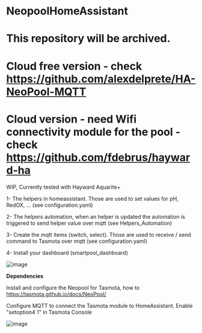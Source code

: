 # NeopoolHomeAssistant

# This repository will be archived. 
# Cloud free version - check https://github.com/alexdelprete/HA-NeoPool-MQTT
# Cloud version - need Wifi connectivity module for the pool - check https://github.com/fdebrus/hayward-ha

WIP, Currently tested with Hayward Aquarite+ 

1- The helpers in homeassistant. Those are used to set values for pH, RedOX, ... (see configuration.yaml)

2- The helpers automation, when an helper is updated the automation is triggered to send helper value over mqtt (see Helpers_Automation)

3- Create the mqtt items (switch, select). Those are used to receive / send command to Tasmota over mqtt (see configuration.yaml)

4- Install your dashboard (smartpool_dashboard)

![image](https://github.com/fdebrus/NeopoolHomeAssistant/assets/33791533/6f6e29f2-3704-495c-bfde-9b4ceeab6e8e)

**Dependencies**

Install and configure the Neopool for Tasmota, how to https://tasmota.github.io/docs/NeoPool/

Configure MQTT to connect the Tasmota module to HomeAssistant. Enable "setoption4 1" in Tasmota Console

![image](https://github.com/fdebrus/NeopoolHomeAssistant/assets/33791533/5b1388a1-e8fa-41fa-bf44-a80831af3bb0)



